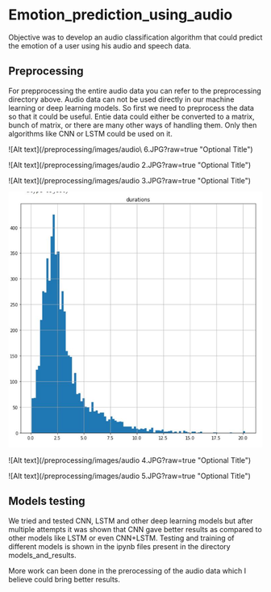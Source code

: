 # Emotion_prediction_using_audio

Objective was to develop an audio classification algorithm 
that could predict the emotion of a user using his audio and speech data.

## Preprocessing

For prepprocessing the entire audio data you can refer to the preprocessing directory above.
Audio data can not be used directly in our machine learning or deep learning models.
So first we need to preprocess the data so that it could be useful. 
Entie data could either be converted to a matrix, bunch of matrix, or there are many other ways of handling them.
Only then algorithms like CNN or LSTM could be used on it.

![Alt text](/preprocessing/images/audio\ 6.JPG?raw=true "Optional Title")

![Alt text](/preprocessing/images/audio 2.JPG?raw=true "Optional Title")

![Alt text](/preprocessing/images/audio 3.JPG?raw=true "Optional Title")

![Alt text](/preprocessing/images/audio.JPG?raw=true "Optional Title")

![Alt text](/preprocessing/images/audio 4.JPG?raw=true "Optional Title")

![Alt text](/preprocessing/images/audio 5.JPG?raw=true "Optional Title")


## Models testing

We tried and tested CNN, LSTM and other deep learning models but after multiple attempts it was shown that CNN gave better results
as compared to other models like LSTM or even CNN+LSTM. 
Testing and training of different models is shown in the ipynb files present in the directory models_and_results.


More work can been done in the prerocessing of the audio data which I believe could bring better results. 
